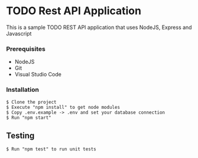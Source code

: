 # TODO Rest API Application

This is a sample TODO REST API application that uses NodeJS, Express and Javascript

### Prerequisites

- NodeJS
- Git
- Visual Studio Code

### Installation

```
$ Clone the project
$ Execute "npm install" to get node modules
$ Copy .env.example -> .env and set your database connection
$ Run "npm start"
```

## Testing

```
$ Run "npm test" to run unit tests
```
